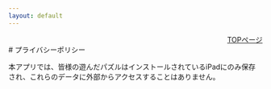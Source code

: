 ```yaml
---
layout: default
---
```


<div style="text-align: right;">
<a href="./index.html">TOPページ</a>
</div>
# プライバシーポリシー

本アプリでは、皆様の遊んだパズルはインストールされているiPadにのみ保存され、これらのデータに外部からアクセスすることはありません。



